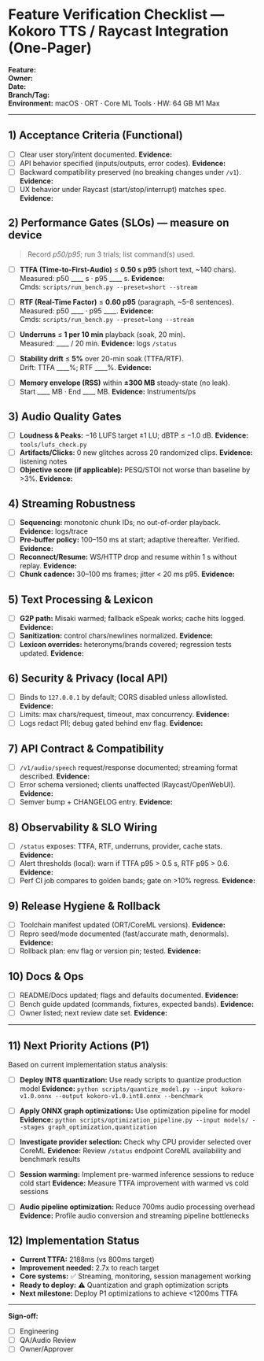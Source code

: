 # Feature Verification Checklist — Kokoro TTS / Raycast Integration (One-Pager)

**Feature:** <!-- e.g., “Adaptive pre-buffer & sequence-tagged streaming” -->  
**Owner:** <!-- Name -->  
**Date:** <!-- YYYY-MM-DD -->  
**Branch/Tag:** <!-- repo ref -->  
**Environment:** macOS <!-- e.g., 14.6 --> · ORT <!-- e.g., 1.18.1 --> · Core ML Tools <!-- e.g., 7.x --> · HW: 64 GB M1 Max

---

## 1) Acceptance Criteria (Functional)
- [ ] Clear user story/intent documented. **Evidence:** <!-- link/note -->
- [ ] API behavior specified (inputs/outputs, error codes). **Evidence:**
- [ ] Backward compatibility preserved (no breaking changes under `/v1`). **Evidence:**
- [ ] UX behavior under Raycast (start/stop/interrupt) matches spec. **Evidence:**

## 2) Performance Gates (SLOs) — measure on device
> Record *p50/p95*; run 3 trials; list command(s) used.

- [ ] **TTFA (Time-to-First-Audio)** ≤ **0.50 s p95** (short text, ~140 chars).  
      Measured: p50 ____ s · p95 ____ s. **Evidence:**  
      Cmds: `scripts/run_bench.py --preset=short --stream`

- [ ] **RTF (Real-Time Factor)** ≤ **0.60 p95** (paragraph, ~5–8 sentences).  
      Measured: p50 ____ · p95 ____. **Evidence:**  
      Cmds: `scripts/run_bench.py --preset=long --stream`

- [ ] **Underruns** ≤ **1 per 10 min** playback (soak, 20 min).  
      Measured: ____ / 20 min. **Evidence:** logs `/status`

- [ ] **Stability drift** ≤ **5%** over 20-min soak (TTFA/RTF).  
      Drift: TTFA ____%; RTF ____%. **Evidence:**

- [ ] **Memory envelope (RSS)** within **±300 MB** steady-state (no leak).  
      Start ____ MB · End ____ MB. **Evidence:** Instruments/ps

## 3) Audio Quality Gates
- [ ] **Loudness & Peaks:** −16 LUFS target ±1 LU; dBTP ≤ −1.0 dB. **Evidence:** `tools/lufs_check.py`
- [ ] **Artifacts/Clicks:** 0 new glitches across 20 randomized clips. **Evidence:** listening notes
- [ ] **Objective score (if applicable):** PESQ/STOI not worse than baseline by >3%. **Evidence:**

## 4) Streaming Robustness
- [ ] **Sequencing:** monotonic chunk IDs; no out-of-order playback. **Evidence:** logs/trace
- [ ] **Pre-buffer policy:** 100–150 ms at start; adaptive thereafter. Verified. **Evidence:**
- [ ] **Reconnect/Resume:** WS/HTTP drop and resume within 1 s without replay. **Evidence:**
- [ ] **Chunk cadence:** 30–100 ms frames; jitter < 20 ms p95. **Evidence:**

## 5) Text Processing & Lexicon
- [ ] **G2P path:** Misaki warmed; fallback eSpeak works; cache hits logged. **Evidence:**
- [ ] **Sanitization:** control chars/newlines normalized. **Evidence:**
- [ ] **Lexicon overrides:** heteronyms/brands covered; regression tests updated. **Evidence:**

## 6) Security & Privacy (local API)
- [ ] Binds to `127.0.0.1` by default; CORS disabled unless allowlisted. **Evidence:**
- [ ] Limits: max chars/request, timeout, max concurrency. **Evidence:**
- [ ] Logs redact PII; debug gated behind env flag. **Evidence:**

## 7) API Contract & Compatibility
- [ ] `/v1/audio/speech` request/response documented; streaming format described. **Evidence:**
- [ ] Error schema versioned; clients unaffected (Raycast/OpenWebUI). **Evidence:**
- [ ] Semver bump + CHANGELOG entry. **Evidence:**

## 8) Observability & SLO Wiring
- [ ] `/status` exposes: TTFA, RTF, underruns, provider, cache stats. **Evidence:**
- [ ] Alert thresholds (local): warn if TTFA p95 > 0.5 s, RTF p95 > 0.6. **Evidence:**
- [ ] Perf CI job compares to golden bands; gate on >10% regress. **Evidence:**

## 9) Release Hygiene & Rollback
- [ ] Toolchain manifest updated (ORT/CoreML versions). **Evidence:**
- [ ] Repro seed/mode documented (fast/accurate math, denormals). **Evidence:**
- [ ] Rollback plan: env flag or version pin; tested. **Evidence:**

## 10) Docs & Ops
- [ ] README/Docs updated; flags and defaults documented. **Evidence:**
- [ ] Bench guide updated (commands, fixtures, expected bands). **Evidence:**
- [ ] Owner listed; next review date set. **Evidence:**

---

## 11) Next Priority Actions (P1)
Based on current implementation status analysis:

- [ ] **Deploy INT8 quantization:** Use ready scripts to quantize production model
  **Evidence:** `python scripts/quantize_model.py --input kokoro-v1.0.onnx --output kokoro-v1.0.int8.onnx --benchmark`
  
- [ ] **Apply ONNX graph optimizations:** Use optimization pipeline for model
  **Evidence:** `python scripts/optimization_pipeline.py --input models/ --stages graph_optimization,quantization`
  
- [ ] **Investigate provider selection:** Check why CPU provider selected over CoreML
  **Evidence:** Review `/status` endpoint CoreML availability and benchmark results
  
- [ ] **Session warming:** Implement pre-warmed inference sessions to reduce cold start
  **Evidence:** Measure TTFA improvement with warmed vs cold sessions
  
- [ ] **Audio pipeline optimization:** Reduce 700ms audio processing overhead
  **Evidence:** Profile audio conversion and streaming pipeline bottlenecks

## 12) Implementation Status
- **Current TTFA:** 2188ms (vs 800ms target)
- **Improvement needed:** 2.7x to reach target
- **Core systems:** ✅ Streaming, monitoring, session management working
- **Ready to deploy:** ⚠️ Quantization and graph optimization scripts
- **Next milestone:** Deploy P1 optimizations to achieve <1200ms TTFA

---

**Sign-off:**  
- [ ] Engineering  
- [ ] QA/Audio Review  
- [ ] Owner/Approver
